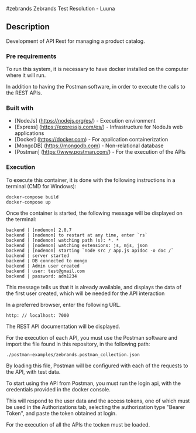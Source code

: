 #zebrands
Zebrands Test Resolution - Luuna

## Description

Development of API Rest for managing a product catalog.

### Pre requirements

To run this system, it is necessary to have docker installed on the computer where it will run.

In addition to having the Postman software, in order to execute the calls to the REST APIs.

### Built with

* [NodeJs] (https://nodejs.org/es/) - Execution environment
* [Express] (https://expressjs.com/es/) - Infrastructure for NodeJs web applications
* [Docker] (https://docker.com) - For application containerization
* [MongoDB] (https://mongodb.com) - Non-relational database
* [Postman] (https://www.postman.com/) - For the execution of the APIs

### Execution

To execute this container, it is done with the following instructions in a terminal (CMD for Windows):

```
docker-compose build
docker-compose up
```

Once the container is started, the following message will be displayed on the terminal:

```
backend | [nodemon] 2.0.7
backend | [nodemon] to restart at any time, enter `rs`
backend | [nodemon] watching path (s): *. *
backend | [nodemon] watching extensions: js, mjs, json
backend | [nodemon] starting `node src / app.js apidoc -o doc /`
backend | server started
backend | DB connected to mongo
backend | Admin user created
backend | user: test@gmail.com
backend | password: adm1234
```

This message tells us that it is already available, and displays the data of the first user created, which will be needed for the API interaction

In a preferred browser, enter the following URL.

```
http: // localhost: 7000
```

The REST API documentation will be displayed.

For the execution of each API, you must use the Postman software and import the file found in this repository, in the following path:

```
./postman-examples/zebrands.postman_collection.json
```

By loading this file, Postman will be configured with each of the requests to the API, with test data.

To start using the API from Postman, you must run the login api, with the credentials provided in the docker console.

This will respond to the user data and the access tokens, one of which must be used in the Authorizations tab, selecting the authorization type "Bearer Token", and paste the token obtained at login.

For the execution of all the APIs the tocken must be loaded.